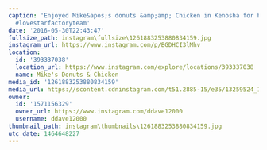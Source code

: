 ```yaml
---
caption: 'Enjoyed Mike&apos;s donuts &amp;amp; Chicken in Kenosha for breakfast today.
  #lovestarfactoryteam'
date: '2016-05-30T22:43:47'
fullsize_path: instagram\fullsize\1261883253880834159.jpg
instagram_url: https://www.instagram.com/p/BGDHCI3lMhv
location:
  id: '393337038'
  location_url: https://www.instagram.com/explore/locations/393337038
  name: Mike's Donuts & Chicken
media_id: '1261883253880834159'
media_url: https://scontent.cdninstagram.com/t51.2885-15/e35/13259524_1019856731395150_111467708_n.jpg?ig_cache_key=MTI2MTg4MzI1Mzg4MDgzNDE1OQ%3D%3D.2
owner:
  id: '1571156329'
  owner_url: https://www.instagram.com/ddave12000
  username: ddave12000
thumbnail_path: instagram\thumbnails\1261883253880834159.jpg
utc_date: 1464648227
---
```

